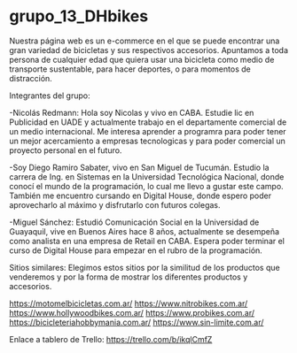 # grupo_13_DHbikes

Nuestra página web es un e-commerce en el que se puede encontrar una gran variedad de bicicletas y sus respectivos accesorios. 
Apuntamos a toda persona de cualquier edad que quiera usar una bicicleta como medio de transporte sustentable, para hacer deportes, o para momentos de distracción.

Integrantes del grupo:

-Nicolás Redmann: Hola soy Nicolas y vivo en CABA. Estudie lic en Publicidad en UADE y actualmente trabajo en el departamente comercial de un medio internacional. Me interesa aprender a programra para poder tener un mejor acercamiento a empresas tecnologicas y para poder comercial un proyecto personal en el futuro. 

-Soy Diego Ramiro Sabater, vivo en San Miguel de Tucumán. Estudio la carrera de Ing. en Sistemas en la Universidad Tecnológica Nacional, donde conocí el mundo de la programación, lo cual me llevo a gustar este campo. También me encuentro cursando en Digital House, donde espero poder aprovecharlo al máximo y disfrutarlo con futuros colegas.

-Miguel Sánchez: Estudió Comunicación Social en la Universidad de Guayaquil, vive en Buenos Aires hace 8 años, actualmente se desempeña como analista en una empresa de Retail en CABA. Espera poder terminar el curso de Digital House para empezar en el rubro de la programación. 

Sitios similares:
Elegimos estos sitios por la similitud de los productos que venderemos y por la forma de mostrar los diferentes productos y accesorios.

https://motomelbicicletas.com.ar/
https://www.nitrobikes.com.ar/
https://www.hollywoodbikes.com.ar/
https://www.probikes.com.ar/
https://bicicleteriahobbymania.com.ar/
https://www.sin-limite.com.ar/

Enlace a tablero de Trello: https://trello.com/b/ikqlCmfZ